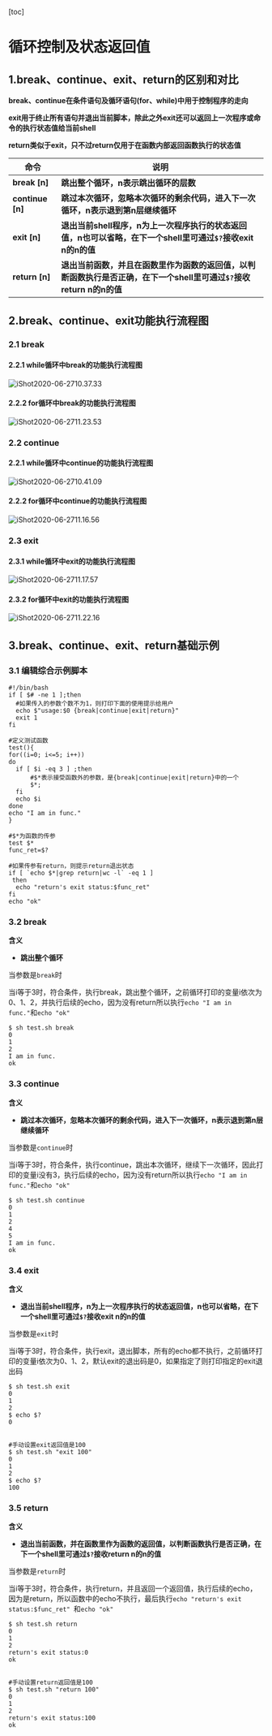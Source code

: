 [toc]



# 循环控制及状态返回值

## 1.break、continue、exit、return的区别和对比

**break、continue在条件语句及循环语句(for、while)中用于控制程序的走向**

**exit用于终止所有语句并退出当前脚本，除此之外exit还可以返回上一次程序或命令的执行状态值给当前shell**

**return类似于exit，只不过return仅用于在函数内部返回函数执行的状态值**



| 命令             | 说明                                                         |
| ---------------- | ------------------------------------------------------------ |
| **break [n]**    | **跳出整个循环，n表示跳出循环的层数**                        |
| **continue [n]** | **跳过本次循环，忽略本次循环的剩余代码，进入下一次循环，n表示退到第n层继续循环** |
| **exit [n]**     | **退出当前shell程序，n为上一次程序执行的状态返回值，n也可以省略，在下一个shell里可通过`$?`接收exit n的n的值** |
| **return [n]**   | **退出当前函数，并且在函数里作为函数的返回值，以判断函数执行是否正确，在下一个shell里可通过`$?`接收return n的n的值** |



## 2.break、continue、exit功能执行流程图

### 2.1 break

#### 2.2.1 while循环中break的功能执行流程图

 

![iShot2020-06-2710.37.33](https://gitea.pptfz.cn/pptfz/picgo-images/raw/branch/master/img/iShot2020-06-2710.37.33.png)





#### 2.2.2 for循环中break的功能执行流程图

![iShot2020-06-2711.23.53](https://gitea.pptfz.cn/pptfz/picgo-images/raw/branch/master/img/iShot2020-06-2710.41.09.png)









### 2.2 continue

#### 2.2.1 while循环中continue的功能执行流程图

![iShot2020-06-2710.41.09](https://gitea.pptfz.cn/pptfz/picgo-images/raw/branch/master/img/iShot2020-06-2711.16.56.png)







#### 2.2.2 for循环中continue的功能执行流程图

![iShot2020-06-2711.16.56](https://gitea.pptfz.cn/pptfz/picgo-images/raw/branch/master/img/iShot2020-06-2711.17.57.png)







### 2.3 exit

#### 2.3.1 while循环中exit的功能执行流程图

![iShot2020-06-2711.17.57](https://gitea.pptfz.cn/pptfz/picgo-images/raw/branch/master/img/iShot2020-06-2711.22.16.png)







#### 2.3.2 for循环中exit的功能执行流程图

![iShot2020-06-2711.22.16](https://gitea.pptfz.cn/pptfz/picgo-images/raw/branch/master/img/iShot2020-06-2711.23.53.png)



## 3.break、continue、exit、return基础示例

### 3.1 编辑综合示例脚本

```shell
#!/bin/bash
if [ $# -ne 1 ];then
  #如果传入的参数个数不为1，则打印下面的使用提示给用户
  echo $"usage:$0 {break|continue|exit|return}"
  exit 1
fi

#定义测试函数
test(){
for((i=0; i<=5; i++))
do
  if [ $i -eq 3 ] ;then
      #$*表示接受函数外的参数，是{break|continue|exit|return}中的一个
      $*;
  fi
  echo $i
done
echo "I am in func."
}

#$*为函数的传参
test $*
func_ret=$?

#如果传参有return，则提示return退出状态
if [ `echo $*|grep return|wc -l` -eq 1 ]
 then
  echo "return's exit status:$func_ret" 
fi
echo "ok"
```





### 3.2 break

**含义**

- **跳出整个循环**

当参数是`break`时

当i等于3时，符合条件，执行break，跳出整个循环，之前循环打印的变量i依次为0、1、2，并执行后续的echo，因为没有return所以执行`echo "I am in func."`和`echo "ok"`

```shell
$ sh test.sh break
0
1
2
I am in func.
ok
```



### 3.3 continue

**含义**

- **跳过本次循环，忽略本次循环的剩余代码，进入下一次循环，n表示退到第n层继续循环**

当参数是`continue`时

当i等于3时，符合条件，执行continue，跳出本次循环，继续下一次循环，因此打印的变量i没有3，执行后续的echo，因为没有return所以执行`echo "I am in func."`和`echo "ok"`

```shell
$ sh test.sh continue
0
1
2
4
5
I am in func.
ok
```





### 3.4 exit

**含义**

- **退出当前shell程序，n为上一次程序执行的状态返回值，n也可以省略，在下一个shell里可通过`$?`接收exit n的n的值**

当参数是`exit`时

当i等于3时，符合条件，执行exit，退出脚本，所有的echo都不执行，之前循环打印的变量i依次为0、1、2，默认exit的退出码是0，如果指定了则打印指定的exit退出码

```shell
$ sh test.sh exit
0
1
2
$ echo $?
0


#手动设置exit返回值是100
$ sh test.sh "exit 100"
0
1
2
$ echo $?
100
```



### 3.5 return 

**含义**

- **退出当前函数，并在函数里作为函数的返回值，以判断函数执行是否正确，在下一个shell里可通过`$?`接收return n的n的值**

当参数是`return`时

当i等于3时，符合条件，执行return，并且返回一个返回值，执行后续的echo，因为是return，所以函数中的echo不执行，最后执行`echo "return's exit status:$func_ret" `和`echo "ok"`

```shell
$ sh test.sh return
0
1
2
return's exit status:0
ok


#手动设置return返回值是100
$ sh test.sh "return 100"
0
1
2
return's exit status:100
ok
```

